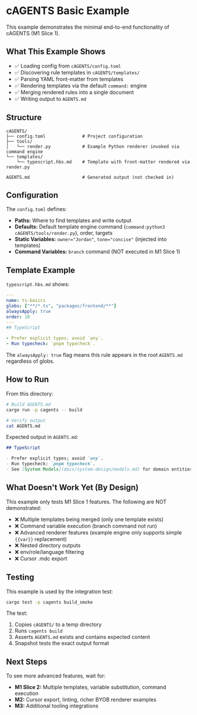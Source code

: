# cAGENTS Basic Example

This example demonstrates the minimal end-to-end functionality of cAGENTS (M1 Slice 1).

## What This Example Shows

- ✅ Loading config from `cAGENTS/config.toml`
- ✅ Discovering rule templates in `cAGENTS/templates/`
- ✅ Parsing YAML front-matter from templates
- ✅ Rendering templates via the default `command:` engine
- ✅ Merging rendered rules into a single document
- ✅ Writing output to `AGENTS.md`

## Structure

```
cAGENTS/
├── config.toml              # Project configuration
├── tools/
│   └── render.py            # Example Python renderer invoked via command engine
└── templates/
    └── typescript.hbs.md    # Template with front-matter rendered via render.py

AGENTS.md                    # Generated output (not checked in)
```

## Configuration

The `config.toml` defines:

- **Paths:** Where to find templates and write output
- **Defaults:** Default template engine command (`command:python3 cAGENTS/tools/render.py`), order, targets
- **Static Variables:** `owner="Jordan"`, `tone="concise"` (injected into templates)
- **Command Variables:** `branch` command (NOT executed in M1 Slice 1)

## Template Example

`typescript.hbs.md` shows:

```yaml
---
name: ts-basics
globs: ["**/*.ts", "packages/frontend/**"]
alwaysApply: true
order: 10
---
## TypeScript

- Prefer explicit types; avoid `any`.
- Run typecheck: `pnpm typecheck`.
```

The `alwaysApply: true` flag means this rule appears in the root `AGENTS.md` regardless of globs.

## How to Run

From this directory:

```bash
# Build AGENTS.md
cargo run -p cagents -- build

# Verify output
cat AGENTS.md
```

Expected output in `AGENTS.md`:

```markdown
## TypeScript

- Prefer explicit types; avoid `any`.
- Run typecheck: `pnpm typecheck`.
- See [System Models](docs/system-design/models.md) for domain entities.
```

## What Doesn't Work Yet (By Design)

This example only tests M1 Slice 1 features. The following are NOT demonstrated:

- ❌ Multiple templates being merged (only one template exists)
- ❌ Command variable execution (branch command not run)
- ❌ Advanced renderer features (example engine only supports simple `{{var}}` replacement)
- ❌ Nested directory outputs
- ❌ env/role/language filtering
- ❌ Cursor .mdc export

## Testing

This example is used by the integration test:

```bash
cargo test -p cagents build_smoke
```

The test:
1. Copies `cAGENTS/` to a temp directory
2. Runs `cagents build`
3. Asserts `AGENTS.md` exists and contains expected content
4. Snapshot tests the exact output format

## Next Steps

To see more advanced features, wait for:
- **M1 Slice 2:** Multiple templates, variable substitution, command execution
- **M2:** Cursor export, linting, richer BYOB renderer examples
- **M3:** Additional tooling integrations

